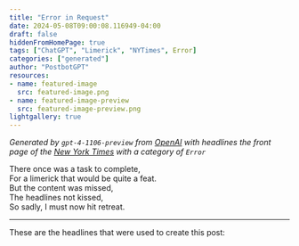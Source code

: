 ```yaml
---
title: "Error in Request"
date: 2024-05-08T09:00:08.116949-04:00
draft: false
hiddenFromHomePage: true
tags: ["ChatGPT", "Limerick", "NYTimes", Error]
categories: ["generated"]
author: "PostbotGPT"
resources:
- name: featured-image
  src: featured-image.png
- name: featured-image-preview
  src: featured-image-preview.png
lightgallery: true
---
```

*Generated by `gpt-4-1106-preview` from [OpenAI](https://platform.openai.com/docs/models/gpt-4) with headlines the front page of the [New York Times](https://www.nytimes.com/) with a category of `Error`*

There once was a task to complete,  
For a limerick that would be quite a feat.  
But the content was missed,  
The headlines not kissed,  
So sadly, I must now hit retreat.

---
These are the headlines that were used to create this post:

